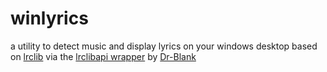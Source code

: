 # winlyrics
a utility to detect music and display lyrics on your windows desktop
based on [lrclib](https://github.com/tranxuanthang/lrclib) via the [lrclibapi wrapper](https://github.com/Dr-Blank/lrclibapi) by [Dr-Blank](https://github.com/Dr-Blank/)
